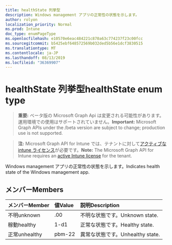 ```yaml
---
title: healthState 列挙型
description: Windows management アプリの正常性の状態を示します。
author: rolyon
localization_priority: Normal
ms.prod: Intune
doc_type: enumPageType
ms.openlocfilehash: e10570e6eac484221c870a63c774237f23c00fcc
ms.sourcegitcommit: b5425ebf648572569b032ded5b56e1dcf3830515
ms.translationtype: MT
ms.contentlocale: ja-JP
ms.lasthandoff: 08/13/2019
ms.locfileid: "36369907"
---
```

# <a name="healthstate-enum-type"></a><span data-ttu-id="b8334-103">healthState 列挙型</span><span class="sxs-lookup"><span data-stu-id="b8334-103">healthState enum type</span></span>

> <span data-ttu-id="b8334-104">**重要:** ベータ版の Microsoft Graph Api は変更される可能性があります。運用環境での使用はサポートされていません。</span><span class="sxs-lookup"><span data-stu-id="b8334-104">**Important:** Microsoft Graph APIs under the /beta version are subject to change; production use is not supported.</span></span>

> <span data-ttu-id="b8334-105">**注:** Microsoft Graph API for Intune では、テナントに対して[アクティブな intune ライセンス](https://go.microsoft.com/fwlink/?linkid=839381)が必要です。</span><span class="sxs-lookup"><span data-stu-id="b8334-105">**Note:** The Microsoft Graph API for Intune requires an [active Intune license](https://go.microsoft.com/fwlink/?linkid=839381) for the tenant.</span></span>

<span data-ttu-id="b8334-106">Windows management アプリの正常性の状態を示します。</span><span class="sxs-lookup"><span data-stu-id="b8334-106">Indicates health state of the Windows management app.</span></span>

## <a name="members"></a><span data-ttu-id="b8334-107">メンバー</span><span class="sxs-lookup"><span data-stu-id="b8334-107">Members</span></span>
|<span data-ttu-id="b8334-108">メンバー</span><span class="sxs-lookup"><span data-stu-id="b8334-108">Member</span></span>|<span data-ttu-id="b8334-109">値</span><span class="sxs-lookup"><span data-stu-id="b8334-109">Value</span></span>|<span data-ttu-id="b8334-110">説明</span><span class="sxs-lookup"><span data-stu-id="b8334-110">Description</span></span>|
|:---|:---|:---|
|<span data-ttu-id="b8334-111">不明</span><span class="sxs-lookup"><span data-stu-id="b8334-111">unknown</span></span>|<span data-ttu-id="b8334-112">.0</span><span class="sxs-lookup"><span data-stu-id="b8334-112">0</span></span>|<span data-ttu-id="b8334-113">不明な状態です。</span><span class="sxs-lookup"><span data-stu-id="b8334-113">Unknown state.</span></span>|
|<span data-ttu-id="b8334-114">稼動</span><span class="sxs-lookup"><span data-stu-id="b8334-114">healthy</span></span>|<span data-ttu-id="b8334-115">1-d</span><span class="sxs-lookup"><span data-stu-id="b8334-115">1</span></span>|<span data-ttu-id="b8334-116">正常な状態です。</span><span class="sxs-lookup"><span data-stu-id="b8334-116">Healthy state.</span></span>|
|<span data-ttu-id="b8334-117">正常</span><span class="sxs-lookup"><span data-stu-id="b8334-117">unhealthy</span></span>|<span data-ttu-id="b8334-118">pbm-2</span><span class="sxs-lookup"><span data-stu-id="b8334-118">2</span></span>|<span data-ttu-id="b8334-119">異常な状態です。</span><span class="sxs-lookup"><span data-stu-id="b8334-119">Unhealthy state.</span></span>|



